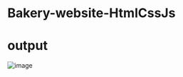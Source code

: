 # Bakery-website-HtmlCssJs
# output

![image](https://github.com/Rekha-code/Bakery-website-HtmlCssJs/assets/76820881/7cc857c2-afef-4164-bd04-10eccf150bdd)
